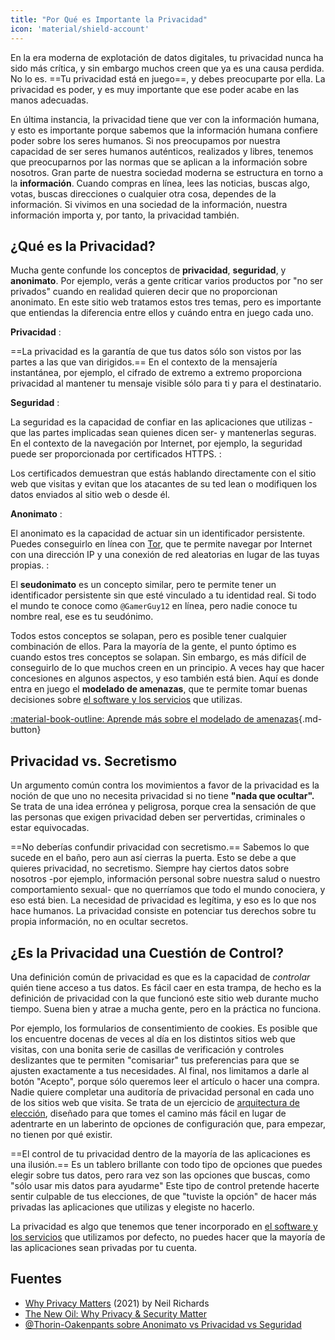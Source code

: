 ```yaml
---
title: "Por Qué es Importante la Privacidad"
icon: 'material/shield-account'
---
```


En la era moderna de explotación de datos digitales, tu privacidad nunca ha sido más crítica, y sin embargo muchos creen que ya es una causa perdida. No lo es. ==Tu privacidad está en juego==, y debes preocuparte por ella. La privacidad es poder, y es muy importante que ese poder acabe en las manos adecuadas.

En última instancia, la privacidad tiene que ver con la información humana, y esto es importante porque sabemos que la información humana confiere poder sobre los seres humanos. Si nos preocupamos por nuestra capacidad de ser seres humanos auténticos, realizados y libres, tenemos que preocuparnos por las normas que se aplican a la información sobre nosotros. Gran parte de nuestra sociedad moderna se estructura en torno a la **información**. Cuando compras en línea, lees las noticias, buscas algo, votas, buscas direcciones o cualquier otra cosa, dependes de la información. Si vivimos en una sociedad de la información, nuestra información importa y, por tanto, la privacidad también.

## ¿Qué es la Privacidad?

Mucha gente confunde los conceptos de **privacidad**, **seguridad**, y **anonimato**. Por ejemplo, verás a gente criticar varios productos por "no ser privados" cuando en realidad quieren decir que no proporcionan anonimato. En este sitio web tratamos estos tres temas, pero es importante que entiendas la diferencia entre ellos y cuándo entra en juego cada uno.

**Privacidad**
:

==La privacidad es la garantía de que tus datos sólo son vistos por las partes a las que van dirigidos.== En el contexto de la mensajería instantánea, por ejemplo, el cifrado de extremo a extremo proporciona privacidad al mantener tu mensaje visible sólo para ti y para el destinatario.

**Seguridad**
:

La seguridad es la capacidad de confiar en las aplicaciones que utilizas -que las partes implicadas sean quienes dicen ser- y mantenerlas seguras. En el contexto de la navegación por Internet, por ejemplo, la seguridad puede ser proporcionada por certificados HTTPS.
:

Los certificados demuestran que estás hablando directamente con el sitio web que visitas y evitan que los atacantes de su ted lean o modifiquen los datos enviados al sitio web o desde él.

**Anonimato**
:

El anonimato es la capacidad de actuar sin un identificador persistente. Puedes conseguirlo en línea con [Tor](../tor.md), que te permite navegar por Internet con una dirección IP y una conexión de red aleatorias en lugar de las tuyas propias.
:

El **seudonimato** es un concepto similar, pero te permite tener un identificador persistente sin que esté vinculado a tu identidad real. Si todo el mundo te conoce como `@GamerGuy12` en línea, pero nadie conoce tu nombre real, ese es tu seudónimo.

Todos estos conceptos se solapan, pero es posible tener cualquier combinación de ellos. Para la mayoría de la gente, el punto óptimo es cuando estos tres conceptos se solapan. Sin embargo, es más difícil de conseguirlo de lo que muchos creen en un principio. A veces hay que hacer concesiones en algunos aspectos, y eso también está bien. Aquí es donde entra en juego el **modelado de amenazas**, que te permite tomar buenas decisiones sobre [el software y los servicios](../tools.md) que utilizas.

[:material-book-outline: Aprende más sobre el modelado de amenazas](threat-modeling.md ""){.md-button}

## Privacidad vs. Secretismo

Un argumento común contra los movimientos a favor de la privacidad es la noción de que uno no necesita privacidad si no tiene **"nada que ocultar".** Se trata de una idea errónea y peligrosa, porque crea la sensación de que las personas que exigen privacidad deben ser pervertidas, criminales o estar equivocadas.

==No deberías confundir privacidad con secretismo.== Sabemos lo que sucede en el baño, pero aun así cierras la puerta. Esto se debe a que quieres privacidad, no secretismo. Siempre hay ciertos datos sobre nosotros -por ejemplo, información personal sobre nuestra salud o nuestro comportamiento sexual- que no querríamos que todo el mundo conociera, y eso está bien. La necesidad de privacidad es legítima, y eso es lo que nos hace humanos. La privacidad consiste en potenciar tus derechos sobre tu propia información, no en ocultar secretos.

## ¿Es la Privacidad una Cuestión de Control?

Una definición común de privacidad es que es la capacidad de *controlar* quién tiene acceso a tus datos. Es fácil caer en esta trampa, de hecho es la definición de privacidad con la que funcionó este sitio web durante mucho tiempo. Suena bien y atrae a mucha gente, pero en la práctica no funciona.

Por ejemplo, los formularios de consentimiento de cookies. Es posible que los encuentre docenas de veces al día en los distintos sitios web que visitas, con una bonita serie de casillas de verificación y controles deslizantes que te permiten "comisariar" tus preferencias para que se ajusten exactamente a tus necesidades. Al final, nos limitamos a darle al botón "Acepto", porque sólo queremos leer el artículo o hacer una compra. Nadie quiere completar una auditoría de privacidad personal en cada uno de los sitios web que visita. Se trata de un ejercicio de [arquitectura de elección](https://en.wikipedia.org/wiki/Choice_architecture), diseñado para que tomes el camino más fácil en lugar de adentrarte en un laberinto de opciones de configuración que, para empezar, no tienen por qué existir.

==El control de tu privacidad dentro de la mayoría de las aplicaciones es una ilusión.== Es un tablero brillante con todo tipo de opciones que puedes elegir sobre tus datos, pero rara vez son las opciones que buscas, como "sólo usar mis datos para ayudarme" Este tipo de control pretende hacerte sentir culpable de tus elecciones, de que "tuviste la opción" de hacer más privadas las aplicaciones que utilizas y elegiste no hacerlo.

La privacidad es algo que tenemos que tener incorporado en [el software y los servicios](../tools.md) que utilizamos por defecto, no puedes hacer que la mayoría de las aplicaciones sean privadas por tu cuenta.

## Fuentes

- [Why Privacy Matters](https://amazon.com/dp/0190939044) (2021) by Neil Richards
- [The New Oil: Why Privacy & Security Matter](https://thenewoil.org/en/guides/prologue/why)
- [@Thorin-Oakenpants sobre Anonimato vs Privacidad vs Seguridad](https://code.privacyguides.dev/privacyguides/privacytools.io/issues/1760#issuecomment-10452)
